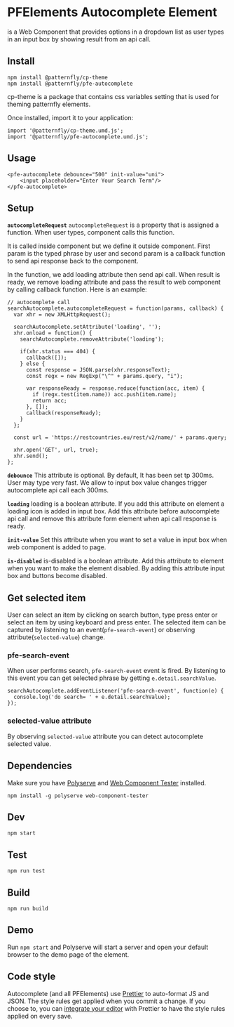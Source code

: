 # PFElements Autocomplete Element

<pfe-autocomplete> is a Web Component that provides options in a dropdown list as user types in an input box by showing result from an api call.

## Install
```
npm install @patternfly/cp-theme
npm install @patternfly/pfe-autocomplete
```

cp-theme is a package that contains css variables setting that is used for theming patternfly elements.

Once installed, import it to your application:
```
import '@patternfly/cp-theme.umd.js';
import '@patternfly/pfe-autocomplete.umd.js';
```

## Usage
```
<pfe-autocomplete debounce="500" init-value="uni">
    <input placeholder="Enter Your Search Term"/>
</pfe-autocomplete>
```

## Setup

**`autocompleteRequest`**
`autocompleteRequest` is a property that is assigned a function. When user types, component calls this function.

It is called inside component but we define it outside component. First param is the typed phrase by user and second param is a callback function to send api response back to the component.

In the function, we add loading attribute then send api call.  When result is ready, we remove loading attribute and  pass the result to web component by calling callback function. Here is an example:

```
// autocomplete call
searchAutocomplete.autocompleteRequest = function(params, callback) {
  var xhr = new XMLHttpRequest();

  searchAutocomplete.setAttribute('loading', '');
  xhr.onload = function() {
    searchAutocomplete.removeAttribute('loading');

    if(xhr.status === 404) {
      callback([]);
    } else {
      const response = JSON.parse(xhr.responseText);
      const regx = new RegExp("\^" + params.query, "i");

      var responseReady = response.reduce(function(acc, item) {
        if (regx.test(item.name)) acc.push(item.name);
        return acc;
      }, []);
      callback(responseReady);
    }
  };

  const url = 'https://restcountries.eu/rest/v2/name/' + params.query;

  xhr.open('GET', url, true);
  xhr.send();
};
```

**`debounce`**
This attribute is optional. By default, It has been set tp 300ms. User may type very fast. We allow to input box value changes trigger autocomplete api call each 300ms.

**`loading`**
loading is a boolean attribute. If you add this attribute on element a loading icon is added in input box. Add this attribute before autocomplete api call and remove this attribute form element when api call response is ready.

**`init-value`**
Set this attribute when you want to set a value in input box when web component is added to page.

**`is-disabled`**
is-disabled is a boolean attribute. Add this attribute to element when you want to make the element disabled. By adding this attribute input box and buttons become disabled.

## Get selected item
User can select an item by clicking on search button, type press enter or select an item by using keyboard and press enter. The selected item can be captured by listening to an event(`pfe-search-event`) or observing attribute(`selected-value`) change.

### pfe-search-event
When user performs search, `pfe-search-event` event is fired. By listening to this event you can get selected phrase by getting `e.detail.searchValue`.

```
searchAutocomplete.addEventListener('pfe-search-event', function(e) {
  console.log('do search= ' + e.detail.searchValue);
});
```

### selected-value attribute
By observing `selected-value` attribute you can detect autocomplete selected value.

## Dependencies

Make sure you have [Polyserve][polyserve] and [Web Component Tester][web-component-tester] installed.

    npm install -g polyserve web-component-tester

## Dev

    npm start

## Test

    npm run test

## Build

    npm run build

## Demo

Run `npm start` and Polyserve will start a server and open your default browser to the demo page of the element.

## Code style

Autocomplete (and all PFElements) use [Prettier][prettier] to auto-format JS and JSON.  The style rules get applied when you commit a change.  If you choose to, you can [integrate your editor][prettier-ed] with Prettier to have the style rules applied on every save.

[prettier]: https://github.com/prettier/prettier/
[prettier-ed]: https://github.com/prettier/prettier/#editor-integration
[polyserve]: https://github.com/Polymer/polyserve
[web-component-tester]: https://github.com/Polymer/web-component-tester
